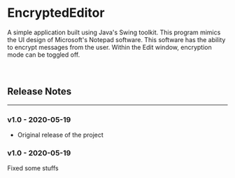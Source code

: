 # EncryptedEditor
A simple application built using Java's Swing toolkit.
This program mimics the UI design of Microsoft's Notepad software.
This software has the ability to encrypt messages from the user.
Within the Edit window, encryption mode can be toggled off.
<br/><br/><br/>

## Release Notes ##
---
### v1.0 - 2020-05-19 ###
- Original release of the project


### v1.0 - 2020-05-19 ###
Fixed some stuffs

